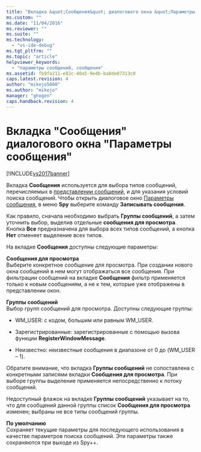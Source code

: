 ```yaml
---
title: "Вкладка &quot;Сообщения&quot; диалогового окна &quot;Параметры сообщения&quot; | Microsoft Docs"
ms.custom: ""
ms.date: "11/04/2016"
ms.reviewer: ""
ms.suite: ""
ms.technology: 
  - "vs-ide-debug"
ms.tgt_pltfrm: ""
ms.topic: "article"
helpviewer_keywords: 
  - "параметры сообщений, сообщения"
ms.assetid: fb9fa211-e82c-40a5-9e4b-ba8de07313c0
caps.latest.revision: 4
author: "mikejo5000"
ms.author: "mikejo"
manager: "ghogen"
caps.handback.revision: 4
---
```

# Вкладка &quot;Сообщения&quot; диалогового окна &quot;Параметры сообщения&quot;
[!INCLUDE[vs2017banner](../code-quality/includes/vs2017banner.md)]

Вкладка **Сообщения** используется для выбора типов сообщений, перечисляемых в [представлении сообщений](../debugger/messages-view.md), и для указания условий поиска сообщений.  Чтобы открыть диалоговое окно [Параметры сообщения](../debugger/message-options-dialog-box.md), в меню **Spy** выберите команду **Записывать сообщения**.  
  
 Как правило, сначала необходимо выбрать **Группы сообщений**, а затем уточнить выбор, выделив отдельные **сообщения для просмотра**.  Кнопка **Все** предназначена для выбора всех типов сообщений, а кнопка **Нет** отменяет выделение всех типов.  
  
 На вкладке **Сообщения** доступны следующие параметры:  
  
 **Сообщения для просмотра**  
 Выберите конкретное сообщение для просмотра.  При создании нового окна сообщений в нем могут отображаться все сообщения.  При фильтрации сообщений на вкладке **Сообщения** фильтр применяется только к новым сообщениям, а не к тем, которые уже отображены в представлении окон.  
  
 **Группы сообщений**  
 Выбор групп сообщений для просмотра.  Доступны следующие группы:  
  
-   WM\_USER: с кодом, большим или равным WM\_USER.  
  
-   Зарегистрированные: зарегистрированные с помощью вызова функции **RegisterWindowMessage**.  
  
-   Неизвестно: неизвестные сообщения в диапазоне от 0 до \(WM\_USER – 1\).  
  
 Обратите внимание, что вкладка **Группы сообщений** не сопоставлена с конкретными записями вкладки **Сообщения для просмотра**.  При выборе группы выделение применяется непосредственно к потоку сообщений.  
  
 Недоступный флажок на вкладке **Группы сообщений** указывает на то, что для сообщений данной группы список **Сообщения для просмотра** изменен; выбраны не все типы сообщений группы.  
  
 **По умолчанию**  
 Сохраняет текущие параметры для последующего использования в качестве параметров поиска сообщений.  Эти параметры также сохраняются при выходе из Spy\+\+.